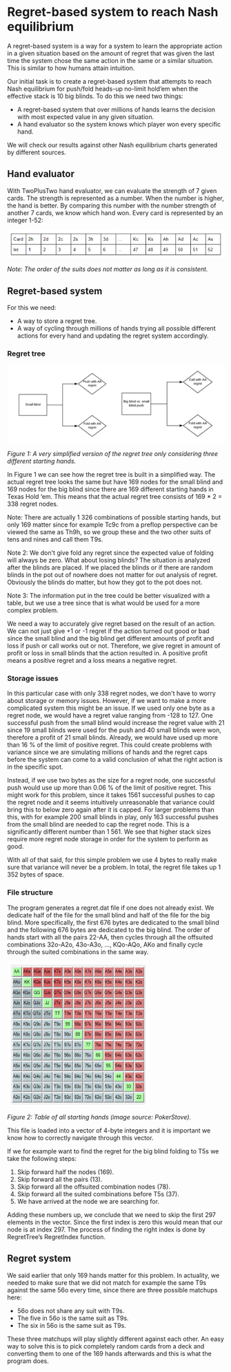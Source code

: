 # Regret-based system to reach Nash equilibrium  
A regret-based system is a way for a system to learn the appropriate action in a given situation based on the amount of regret that was given the last time the system chose the same action in the same or a similar situation. This is similar to how humans attain intuition.

Our initial task is to create a regret-based system that attempts to reach Nash equilibrium for push/fold heads-up no-limit hold’em when the effective stack is 10 big blinds. To do this we need two things:

* A regret-based system that over millions of hands learns the decision with most expected value in any given situation.
* A hand evaluator so the system knows which player won every specific hand.

We will check our results against other Nash equilibrium charts generated by different sources.

## Hand evaluator
With TwoPlusTwo hand evaluator, we can evaluate the strength of 7 given cards. The strength is represented as a number. When the number is higher, the hand is better. By comparing this number with the number strength of another 7 cards, we know which hand won.
Every card is represented by an integer 1-52:

![card table](img/table.png)

*Note: The order of the suits does not matter as long as it is consistent.*

## Regret-based system
For this we need:

* A way to store a regret tree.
* A way of cycling through millions of hands trying all possible different actions for every hand and updating the regret system accordingly.

### Regret tree
![regret tree](img/tree.png)

*Figure 1: A very simplified version of the regret tree only considering three different starting hands.*

In Figure 1 we can see how the regret tree is built in a simplified way. The actual regret tree looks the same but have 169 nodes for the small blind and 169 nodes for the big blind since there are 169 different starting hands in Texas Hold ‘em. This means that the actual regret tree consists of 169 * 2 = 338 regret nodes.

Note: There are actually 1 326 combinations of possible starting hands, but only 169 matter since for example Tc9c from a preflop perspective can be viewed the same as Th9h, so we group these and the two other suits of tens and nines and call them T9s.

Note 2: We don't give fold any regret since the expected value of folding will always be zero. What about losing blinds? The situation is analyzed after the blinds are placed. If we placed the blinds or if there are random blinds in the pot out of nowhere does not matter for out analysis of regret. Obviously the blinds do matter, but how they got to the pot does not.

Note 3: The information put in the tree could be better visualized with a table, but we use a tree since that is what would be used for a more complex problem.

We need a way to accurately give regret based on the result of an action. We can not just give +1 or -1 regret if the action turned out good or bad since the small blind and the big blind get different amounts of profit and loss if push or call works out or not. Therefore, we give regret in amount of profit or loss in small blinds that the action resulted in. A positive profit means a positive regret and a loss means a negative regret.

### Storage issues
In this particular case with only 338 regret nodes, we don't have to worry about storage or memory issues. However, if we want to make a more complicated system this might be an issue. If we used only one byte as a regret node, we would have a regret value ranging from -128 to 127. One successful push from the small blind would increase the regret value with 21 since 19 small blinds were used for the push and 40 small blinds were won, therefore a profit of 21 small blinds. Already, we would have used up more than 16 % of the limit of positive regret. This could create problems with variance since we are simulating millions of hands and the regret caps before the system can come to a valid conclusion of what the right action is in the specific spot.

Instead, if we use two bytes as the size for a regret node, one successful push would use up more than 0.06 % of the limit of positive regret. This might work for this problem, since it takes 1561 successful pushes to cap the regret node and it seems intuitively unreasonable that variance could bring this to below zero again after it is capped. For larger problems than this, with for example 200 small blinds in play, only 163 successful pushes from the small blind are needed to cap the regret node. This is a significantly different number than 1 561. We see that higher stack sizes require more regret node storage in order for the system to perform as good.

With all of that said, for this simple problem we use 4 bytes to really make sure that variance will never be a problem. In total, the regret file takes up 1 352 bytes of space.

### File structure
The program generates a regret.dat file if one does not already exist. We dedicate half of the file for the small blind and half of the file for the big blind. More specifically, the first 676 bytes are dedicated to the small blind and the following 676 bytes are dedicated to the big blind. The order of hands start with all the pairs 22-AA, then cycles through all the offsuited combinations 32o-A2o, 43o-A3o, …, KQo-AQo, AKo and finally cycle through the suited combinations in the same way.

![preflop hands](img/preflop_hands.png)

*Figure 2: Table of all starting hands (image source: PokerStove).*

This file is loaded into a vector of 4-byte integers and it is important we know how to correctly navigate through this vector.

If we for example want to find the regret for the big blind folding to T5s we take the following steps:
1. Skip forward half the nodes (169).
2. Skip forward all the pairs (13).
3. Skip forward all the offsuited combination nodes (78).
4. Skip forward all the suited combinations before T5s (37).
5. We have arrived at the node we are searching for.

Adding these numbers up, we conclude that we need to skip the first 297 elements in the vector. Since the first index is zero this would mean that our node is at index 297. The process of finding the right index is done by RegretTree’s RegretIndex function.

## Regret system
We said earlier that only 169 hands matter for this problem. In actuality, we needed to make sure that we did not match for example the same T9s against the same 56o every time, since there are three possible matchups here:
* 56o does not share any suit with T9s.
* The five in 56o is the same suit as T9s.
* The six in 56o is the same suit as T9s.

These three matchups will play slightly different against each other. An easy way to solve this is to pick completely random cards from a deck and converting them to one of the 169 hands afterwards and this is what the program does.
